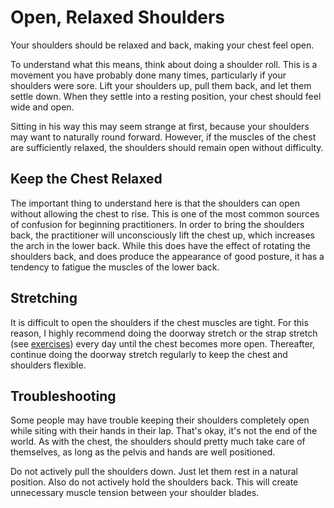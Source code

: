 # Open, Relaxed Shoulders

Your shoulders should be relaxed and back, making your chest feel open. 

To understand what this means, think about doing a shoulder roll. This is a movement you have probably done many times, particularly if your shoulders were sore. Lift your shoulders up, pull them back, and let them settle down. When they settle into a resting position, your chest should feel wide and open. 

Sitting in his way this may seem strange at first, because your shoulders may want to naturally round forward. However, if the muscles of the chest are sufficiently relaxed, the shoulders should remain open without difficulty.

## Keep the Chest Relaxed

The important thing to understand here is that the shoulders can open without allowing the chest to rise. This is one of the most common sources of confusion for beginning practitioners. In order to bring the shoulders back, the practitioner will unconsciously lift the chest up, which increases the arch in the lower back. While this does have the effect of rotating the shoulders back, and does produce the appearance of good posture, it has a tendency to fatigue the muscles of the lower back.

## Stretching

It is difficult to open the shoulders if the chest muscles are tight. For this reason, I highly recommend doing the doorway stretch or the strap stretch (see [exercises](exercises)) every day until the chest becomes more open. Thereafter, continue doing the doorway stretch regularly to keep the chest and shoulders flexible.

## Troubleshooting

Some people may have trouble keeping their shoulders completely open while siting with their hands in their lap. That's okay, it's not the end of the world. As with the chest, the shoulders should pretty much take care of themselves, as long as the pelvis and hands are well positioned.

Do not actively pull the shoulders down. Just let them rest in a natural position. Also do not actively hold the shoulders back. This will create unnecessary muscle tension between your shoulder blades.
